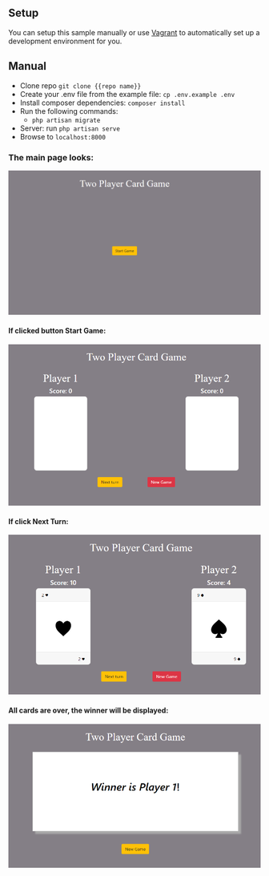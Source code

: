 ## Setup
You can setup this sample manually or use [Vagrant](https://www.vagrantup.com/) to automatically set up a development environment for you.

## Manual
* Clone repo ```git clone {{repo name}}```
* Create your .env file from the example file: ```cp .env.example .env```
* Install composer dependencies: ```composer install```
* Run the following commands:
  * ```php artisan migrate```
* Server: run ```php artisan serve```
* Browse to ```localhost:8000```

### The main page looks:
![Log](https://github.com/Minakshi-Chidrawar/two_player_card_game/blob/master/images/main.png)  

#### If clicked button Start Game:
![Log](https://github.com/Minakshi-Chidrawar/two_player_card_game/blob/master/images/startGame.png)  

#### If click Next Turn:
![Log](https://github.com/Minakshi-Chidrawar/two_player_card_game/blob/master/images/makeTurns.png)  

#### All cards are over, the winner will be displayed:
![Log](https://github.com/Minakshi-Chidrawar/two_player_card_game/blob/master/images/winner.png)  
